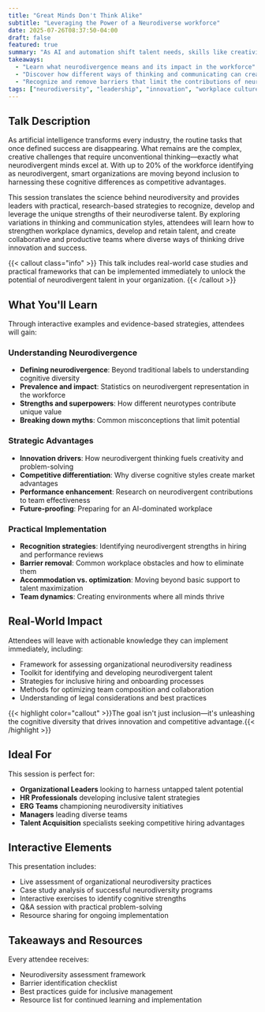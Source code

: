 ```yaml
---
title: "Great Minds Don't Think Alike"
subtitle: "Leveraging the Power of a Neurodiverse workforce"
date: 2025-07-26T08:37:50-04:00
draft: false
featured: true
summary: "As AI and automation shift talent needs, skills like creativity, innovation and complex problem solving are becoming more critical. And these skills are exactly where neurodivergent talent excel. With up to 20% of the workforce identifying as neurodivergent, smart organizations are moving beyond inclusion to harnessing these cognitive differences as competitive advantages. This session equips leaders with practical tools to recognize, develop and leverage the unique strengths of their neurodiverse talent. Because embracing neurodiversity isn't just the right thing to do—it's a powerful differentiator in an AI-dominated future."
takeaways:
  - "Learn what neurodivergence means and its impact in the workforce"
  - "Discover how different ways of thinking and communicating can create a strategic advantage"
  - "Recognize and remove barriers that limit the contributions of neurodivergent talent"
tags: ["neurodiversity", "leadership", "innovation", "workplace culture", "talent development"]
---
```


## Talk Description

As artificial intelligence transforms every industry, the routine tasks that once defined success are disappearing. What remains are the complex, creative challenges that require unconventional thinking—exactly what neurodivergent minds excel at. With up to 20% of the workforce identifying as neurodivergent, smart organizations are moving beyond inclusion to harnessing these cognitive differences as competitive advantages.

This session translates the science behind neurodiversity and provides leaders with practical, research-based strategies to recognize, develop and leverage the unique strengths of their neurodiverse talent. By exploring variations in thinking and communication styles, attendees will learn how to strengthen workplace dynamics, develop and retain talent, and create collaborative and productive teams where diverse ways of thinking drive innovation and success.

{{< callout class="info" >}}
This talk includes real-world case studies and practical frameworks that can be implemented immediately to unlock the potential of neurodivergent talent in your organization.
{{< /callout >}}

## What You'll Learn

Through interactive examples and evidence-based strategies, attendees will gain:

### Understanding Neurodivergence
- **Defining neurodivergence**: Beyond traditional labels to understanding cognitive diversity
- **Prevalence and impact**: Statistics on neurodivergent representation in the workforce
- **Strengths and superpowers**: How different neurotypes contribute unique value
- **Breaking down myths**: Common misconceptions that limit potential

### Strategic Advantages
- **Innovation drivers**: How neurodivergent thinking fuels creativity and problem-solving
- **Competitive differentiation**: Why diverse cognitive styles create market advantages
- **Performance enhancement**: Research on neurodivergent contributions to team effectiveness
- **Future-proofing**: Preparing for an AI-dominated workplace

### Practical Implementation
- **Recognition strategies**: Identifying neurodivergent strengths in hiring and performance reviews
- **Barrier removal**: Common workplace obstacles and how to eliminate them
- **Accommodation vs. optimization**: Moving beyond basic support to talent maximization
- **Team dynamics**: Creating environments where all minds thrive

## Real-World Impact

Attendees will leave with actionable knowledge they can implement immediately, including:

- Framework for assessing organizational neurodiversity readiness
- Toolkit for identifying and developing neurodivergent talent
- Strategies for inclusive hiring and onboarding processes
- Methods for optimizing team composition and collaboration
- Understanding of legal considerations and best practices

{{< highlight color="callout" >}}The goal isn't just inclusion—it's unleashing the cognitive diversity that drives innovation and competitive advantage.{{< /highlight >}}

## Ideal For

This session is perfect for:

- **Organizational Leaders** looking to harness untapped talent potential
- **HR Professionals** developing inclusive talent strategies
- **ERG Teams** championing neurodiversity initiatives
- **Managers** leading diverse teams
- **Talent Acquisition** specialists seeking competitive hiring advantages

## Interactive Elements

This presentation includes:
- Live assessment of organizational neurodiversity practices
- Case study analysis of successful neurodiversity programs
- Interactive exercises to identify cognitive strengths
- Q&A session with practical problem-solving
- Resource sharing for ongoing implementation

## Takeaways and Resources

Every attendee receives:
- Neurodiversity assessment framework
- Barrier identification checklist
- Best practices guide for inclusive management
- Resource list for continued learning and implementation
